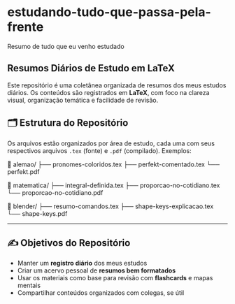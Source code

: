 # estudando-tudo-que-passa-pela-frente
Resumo de tudo que eu venho estudado

## Resumos Diários de Estudo em LaTeX

Este repositório é uma coletânea organizada de resumos dos meus estudos diários. Os conteúdos são registrados em **LaTeX**, com foco na clareza visual, organização temática e facilidade de revisão.
## 🗂️ Estrutura do Repositório

Os arquivos estão organizados por área de estudo, cada uma com seus respectivos arquivos `.tex` (fonte) e `.pdf` (compilado). Exemplos:

📁 alemao/
├── pronomes-coloridos.tex
├── perfekt-comentado.tex
└── perfekt.pdf

📁 matematica/
├── integral-definida.tex
├── proporcao-no-cotidiano.tex
└── proporcao-no-cotidiano.pdf

📁 blender/
├── resumo-comandos.tex
├── shape-keys-explicacao.tex
└── shape-keys.pdf

---

## ✍️ Objetivos do Repositório

- Manter um **registro diário** dos meus estudos
- Criar um acervo pessoal de **resumos bem formatados**
- Usar os materiais como base para revisão com **flashcards** e mapas mentais
- Compartilhar conteúdos organizados com colegas, se útil




